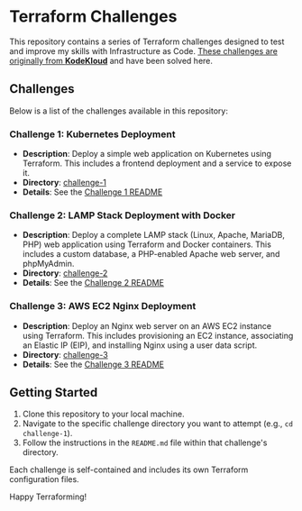 # Terraform Challenges

This repository contains a series of Terraform challenges designed to test and improve my skills with Infrastructure as Code. [These challenges are originally from **KodeKloud**](https://learn.kodekloud.com/user/courses/terraform-challenges) and have been solved here.

## Challenges

Below is a list of the challenges available in this repository:

### Challenge 1: Kubernetes Deployment
- **Description**: Deploy a simple web application on Kubernetes using Terraform. This includes a frontend deployment and a service to expose it.
- **Directory**: [challenge-1](./challenge-1/)
- **Details**: See the [Challenge 1 README](./challenge-1/README.md)

### Challenge 2: LAMP Stack Deployment with Docker
- **Description**: Deploy a complete LAMP stack (Linux, Apache, MariaDB, PHP) web application using Terraform and Docker containers. This includes a custom database, a PHP-enabled Apache web server, and phpMyAdmin.
- **Directory**: [challenge-2](./challenge-2/)
- **Details**: See the [Challenge 2 README](./challenge-2/README.md)

### Challenge 3: AWS EC2 Nginx Deployment
- **Description**: Deploy an Nginx web server on an AWS EC2 instance using Terraform. This includes provisioning an EC2 instance, associating an Elastic IP (EIP), and installing Nginx using a user data script.
- **Directory**: [challenge-3](./challenge-3/)
- **Details**: See the [Challenge 3 README](./challenge-3/README.md)

## Getting Started

1. Clone this repository to your local machine.
2. Navigate to the specific challenge directory you want to attempt (e.g., `cd challenge-1`).
3. Follow the instructions in the `README.md` file within that challenge's directory.

Each challenge is self-contained and includes its own Terraform configuration files.

Happy Terraforming!

